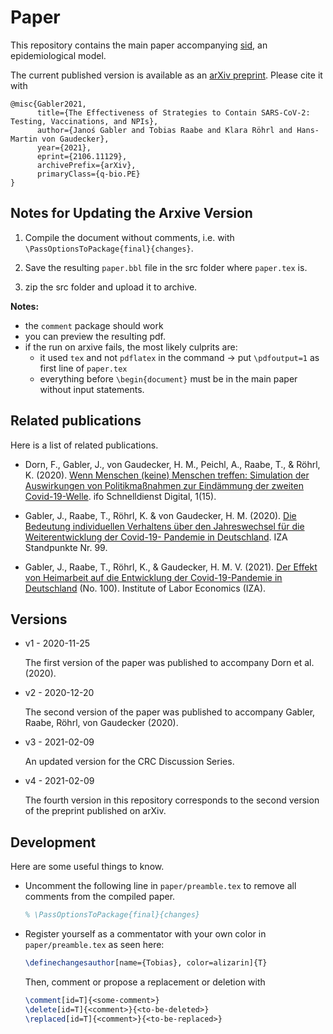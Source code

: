 # Paper

This repository contains the main paper accompanying
[sid](https://github.com/covid-19-impact-lab/sid), an epidemiological model.

The current published version is available as an [arXiv
preprint](https://arxiv.org/abs/2106.11129). Please cite it with

```
@misc{Gabler2021,
      title={The Effectiveness of Strategies to Contain SARS-CoV-2: Testing, Vaccinations, and NPIs},
      author={Janoś Gabler and Tobias Raabe and Klara Röhrl and Hans-Martin von Gaudecker},
      year={2021},
      eprint={2106.11129},
      archivePrefix={arXiv},
      primaryClass={q-bio.PE}
}
```

## Notes for Updating the Arxive Version

1. Compile the document without comments, i.e. with `\PassOptionsToPackage{final}{changes}`.

2. Save the resulting `paper.bbl` file in the src folder where `paper.tex` is.

3. zip the src folder and upload it to archive.

**Notes:**

- the `comment` package should work
- you can preview the resulting pdf.
- if the run on arxive fails, the most likely culprits are:
  - it used `tex` and not `pdflatex` in the command -> put `\pdfoutput=1` as first line
    of `paper.tex`
  - everything before `\begin{document}` must be in the main paper without input
    statements.


## Related publications

Here is a list of related publications.

- Dorn, F., Gabler, J., von Gaudecker, H. M., Peichl, A., Raabe, T., & Röhrl, K. (2020).
  [Wenn Menschen (keine) Menschen treffen: Simulation der Auswirkungen von
  Politikmaßnahmen zur Eindämmung der zweiten
  Covid-19-Welle](https://www.ifo.de/publikationen/2020/aufsatz-zeitschrift/wenn-menschen-keine-menschen-treffen-simulation).
  ifo Schnelldienst Digital, 1(15).

- Gabler, J., Raabe, T., Röhrl, K. & von Gaudecker, H. M. (2020). [Die Bedeutung
  individuellen Verhaltens über den Jahreswechsel für die Weiterentwicklung der
  Covid-19- Pandemie in Deutschland](http://ftp.iza.org/sp99.pdf). IZA Standpunkte Nr.
  99.

- Gabler, J., Raabe, T., Röhrl, K., & Gaudecker, H. M. V. (2021). [Der Effekt von
  Heimarbeit auf die Entwicklung der Covid-19-Pandemie in
  Deutschland](http://ftp.iza.org/sp100.pdf) (No. 100). Institute of Labor Economics
  (IZA).


## Versions

- v1 - 2020-11-25

  The first version of the paper was published to accompany Dorn et al. (2020).

- v2 - 2020-12-20

  The second version of the paper was published to accompany Gabler, Raabe, Röhrl, von
  Gaudecker (2020).

- v3 - 2021-02-09

  An updated version for the CRC Discussion Series.

- v4 - 2021-02-09

  The fourth version in this repository corresponds to the second version of the
  preprint published on arXiv.


## Development

Here are some useful things to know.

- Uncomment the following line in ``paper/preamble.tex`` to remove all comments from the
  compiled paper.

  ```latex
  % \PassOptionsToPackage{final}{changes}
  ```

- Register yourself as a commentator with your own color in ``paper/preamble.tex`` as
  seen here:

  ```latex
  \definechangesauthor[name={Tobias}, color=alizarin]{T}
  ```

  Then, comment or propose a replacement or deletion with

  ```latex
  \comment[id=T]{<some-comment>}
  \delete[id=T]{<comment>}{<to-be-deleted>}
  \replaced[id=T]{<comment>}{<to-be-replaced>}
  ```
